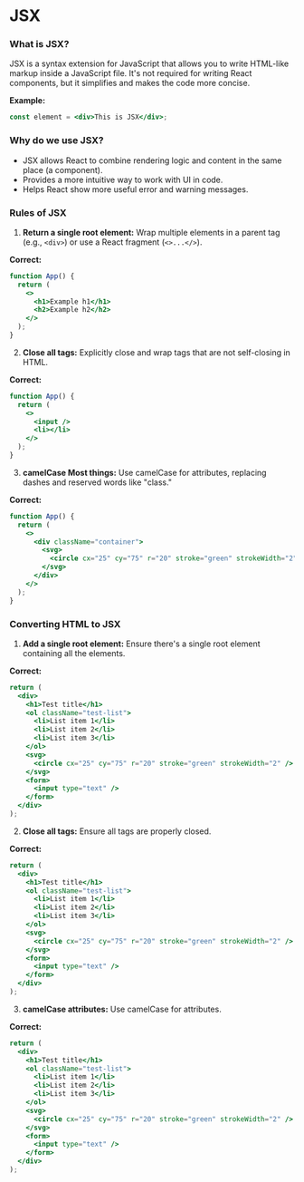 # JSX

### What is JSX?
JSX is a syntax extension for JavaScript that allows you to write HTML-like markup inside a JavaScript file. It's not required for writing React components, but it simplifies and makes the code more concise.

**Example:**
```jsx
const element = <div>This is JSX</div>;
```

### Why do we use JSX?
- JSX allows React to combine rendering logic and content in the same place (a component).
- Provides a more intuitive way to work with UI in code.
- Helps React show more useful error and warning messages.

### Rules of JSX
1. **Return a single root element:** Wrap multiple elements in a parent tag (e.g., `<div>`) or use a React fragment (`<>...</>`).

**Correct:**
```jsx
function App() {
  return (
    <>
      <h1>Example h1</h1>
      <h2>Example h2</h2>
    </>
  );
}
```

2. **Close all tags:** Explicitly close and wrap tags that are not self-closing in HTML.

**Correct:**
```jsx
function App() {
  return (
    <>
      <input />
      <li></li>
    </>
  );
}
```

3. **camelCase Most things:** Use camelCase for attributes, replacing dashes and reserved words like "class."

**Correct:**
```jsx
function App() {
  return (
    <>
      <div className="container">
        <svg>
          <circle cx="25" cy="75" r="20" stroke="green" strokeWidth="2" />
        </svg>
      </div>
    </>
  );
}
```

### Converting HTML to JSX
1. **Add a single root element:** Ensure there's a single root element containing all the elements.

**Correct:**
```jsx
return (
  <div>
    <h1>Test title</h1>
    <ol className="test-list">
      <li>List item 1</li>
      <li>List item 2</li>
      <li>List item 3</li>
    </ol>
    <svg>
      <circle cx="25" cy="75" r="20" stroke="green" strokeWidth="2" />
    </svg>
    <form>
      <input type="text" />
    </form>
  </div>
);
```

2. **Close all tags:** Ensure all tags are properly closed.

**Correct:**
```jsx
return (
  <div>
    <h1>Test title</h1>
    <ol className="test-list">
      <li>List item 1</li>
      <li>List item 2</li>
      <li>List item 3</li>
    </ol>
    <svg>
      <circle cx="25" cy="75" r="20" stroke="green" strokeWidth="2" />
    </svg>
    <form>
      <input type="text" />
    </form>
  </div>
);
```

3. **camelCase attributes:** Use camelCase for attributes.

**Correct:**
```jsx
return (
  <div>
    <h1>Test title</h1>
    <ol className="test-list">
      <li>List item 1</li>
      <li>List item 2</li>
      <li>List item 3</li>
    </ol>
    <svg>
      <circle cx="25" cy="75" r="20" stroke="green" strokeWidth="2" />
    </svg>
    <form>
      <input type="text" />
    </form>
  </div>
);
```